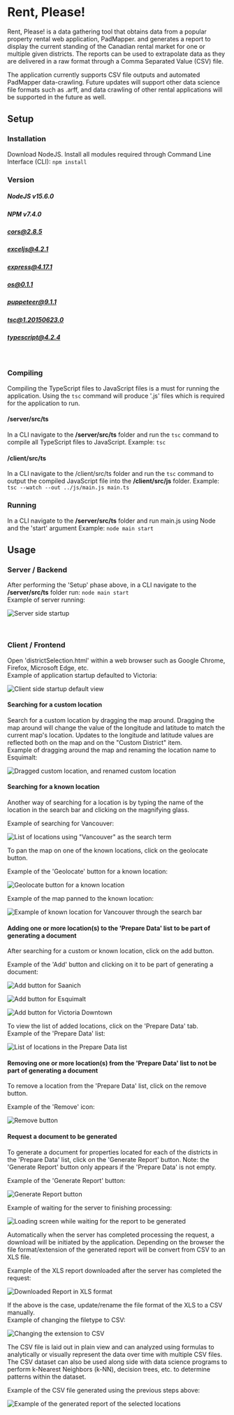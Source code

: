 
# Rent, Please!

  

Rent, Please! is a data gathering tool that obtains data from a popular property rental web application, PadMapper. and generates a report to display the current standing of the Canadian rental market for one or multiple given districts. The reports can be used to extrapolate data as they are delivered in a raw format through a Comma Separated Value (CSV) file.

The application currently supports CSV file outputs and automated PadMapper data-crawling. Future updates will support other data science file formats such as .arff, and data crawling of other rental applications will be supported in the future as well.

  

## Setup

### Installation
Download NodeJS.
Install all modules required through Command Line Interface (CLI):  `npm install`
<br>

### Version

##### NodeJS v15.6.0
##### NPM v7.4.0
##### cors@2.8.5
##### exceljs@4.2.1
##### express@4.17.1 
##### os@0.1.1
##### puppeteer@9.1.1
##### tsc@1.20150623.0
##### typescript@4.2.4
<br>

### Compiling
Compiling the TypeScript files to JavaScript files is a must for running the application. Using the `tsc` command will produce '.js' files which is required for the application to run.

####  /server/src/ts
In a CLI navigate to the **/server/src/ts** folder and run the `tsc` command to compile all TypeScript files to JavaScript.
Example: `tsc`

####  /client/src/ts
In a CLI navigate to the /client/src/ts folder and run the `tsc` command to output the compiled JavaScript file into the **/client/src/js** folder. 
Example:  `tsc --watch --out ../js/main.js main.ts`
<br>

### Running
In a CLI navigate to the **/server/src/ts** folder and run main.js using Node and the 'start' argument
Example: `node main start`
<br>

## Usage
### Server / Backend
After performing the 'Setup' phase above, in a CLI navigate to the **/server/src/ts** folder run:  `node main start`
<br>
Example of server running: 
<br>

![Server side startup](https://user-images.githubusercontent.com/70251413/121634359-3ec55b00-ca39-11eb-816f-3b16cedbd4e9.png)

<br>

### Client / Frontend
Open 'districtSelection.html' within a web browser such as Google Chrome, Firefox, Microsoft Edge, etc.
<br>
Example of application startup defaulted to Victoria:
<br>

![Client side startup default view](https://user-images.githubusercontent.com/70251413/121703748-fe40fe00-ca87-11eb-8860-45bdb04418d8.PNG)
<br>

#### Searching for a custom location
Search for a custom location by dragging the map around.  Dragging the map around will change the value of the longitude and latitude to match the current map's location. Updates to the longitude and latitude values are reflected both on the map and on the "Custom District" item.
<br>
Example of dragging around the map and renaming the location name to Esquimalt:
<br>

![Dragged custom location, and renamed custom location](https://user-images.githubusercontent.com/70251413/121708120-17e44480-ca8c-11eb-91a2-2655ae0204f5.PNG)

#### Searching for a known location
Another way of searching for a location is by typing the name of the location in the search bar and clicking on the magnifying glass.
<br>

Example of searching for Vancouver:
<br>

![List of locations using "Vancouver" as the search term](https://user-images.githubusercontent.com/70251413/121709461-6e05b780-ca8d-11eb-9041-8e259ebc8847.PNG)

To pan the map on one of the known locations, click on the geolocate button.
<br>

Example of the 'Geolocate' button for a known location:
<br>

![Geolocate button for a known location](https://user-images.githubusercontent.com/70251413/121710142-229fd900-ca8e-11eb-869f-21e068ff0242.PNG)
<br>

Example of the map panned to the known location:
<br>

![Example of known location for Vancouver through the search bar](https://user-images.githubusercontent.com/70251413/121713356-9f808200-ca91-11eb-9b96-0b380a189db0.PNG)
<br>

#### Adding one or more location(s) to the 'Prepare Data' list to be part of generating a document
After searching for a custom or known location, click on the add button.
<br>

Example of the 'Add' button and clicking on it to be part of generating a document:
<br>

![Add button for Saanich](https://user-images.githubusercontent.com/70251413/121717940-9ba32e80-ca96-11eb-92fd-74e9340602b2.png)
<br>

![Add button for Esquimalt](https://user-images.githubusercontent.com/70251413/121719333-b924c800-ca97-11eb-8621-baccccc1cd69.png)
<br>

![Add button for Victoria Downtown](https://user-images.githubusercontent.com/70251413/121717942-9c3bc500-ca96-11eb-9c25-5081412e86cd.png)
<br>

To view the list of added locations, click on the 'Prepare Data' tab.
<br>
Example of the 'Prepare Data' list:
<br>

![List of locations in the Prepare Data list](https://user-images.githubusercontent.com/70251413/121716971-8974c080-ca95-11eb-88fb-ed92bd7537fe.PNG)
<br>

#### Removing one or more location(s) from the 'Prepare Data' list to not be part of generating a document
To remove a location from the 'Prepare Data' list, click on the remove button.
<br>

Example of the 'Remove' icon:
<br>

![Remove button](https://user-images.githubusercontent.com/70251413/121718800-8c70b080-ca97-11eb-82ad-4dbc949d22cd.png)
<br>

#### Request a document to be generated
To generate a document for properties located for each of the districts in the 'Prepare Data' list, click on the 'Generate Report' button. Note: the 'Generate Report' button only appears if the 'Prepare Data' is not empty.
<br>

Example of the 'Generate Report' button:
<br>

![Generate Report button](https://user-images.githubusercontent.com/70251413/121721979-b5924080-ca99-11eb-9311-dc2e71052ce8.png)

Example of waiting for the server to finishing processing:
<br>

![Loading screen while waiting for the report to be generated](https://user-images.githubusercontent.com/70251413/121722811-a495ff00-ca9a-11eb-8dc5-15aa86fdc667.png)

Automatically when the server has completed processing the request, a download will be initiated by the application. Depending on the browser the file format/extension of the generated report will be convert from CSV to an XLS file.
<br>

Example of the XLS report downloaded after the server has completed the request:
<br>

![Downloaded Report in XLS format](https://user-images.githubusercontent.com/70251413/121723892-f5f2be00-ca9b-11eb-9231-2b4059f0a5fe.PNG)

If the above is the case, update/rename the file format of the XLS to a CSV manually.
<br>
Example of changing the filetype to CSV:
<br>

![Changing the extension to CSV](https://user-images.githubusercontent.com/70251413/121723894-f68b5480-ca9b-11eb-8b64-815be0b9f370.PNG)

The CSV file is laid out in plain view and can analyzed using formulas to analytically or visually represent the data over time with multiple CSV files. The CSV dataset can also be used along side with data science programs to perform k-Nearest Neighbors (k-NN), decision trees, etc. to determine patterns within the dataset.
<br>

Example of the CSV file generated using the previous steps above:
<br>

![Example of the generated report of the selected locations](https://user-images.githubusercontent.com/70251413/121724875-5df5d400-ca9d-11eb-8b2f-3d05155e7412.PNG)